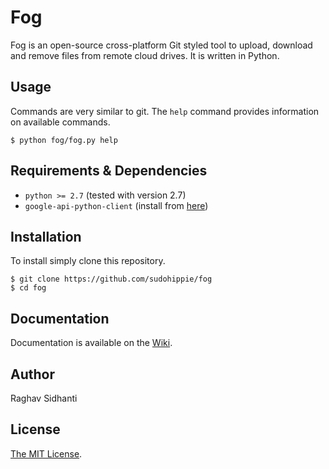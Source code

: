 # Fog
Fog is an open-source cross-platform Git styled tool to upload, download and remove files from remote cloud drives.
It is written in Python.

## Usage
Commands are very similar to git. The ``help`` command provides information on available commands.

```
$ python fog/fog.py help
```

## Requirements & Dependencies
* ``python >= 2.7`` (tested with version 2.7)
* ``google-api-python-client`` (install from [here](https://developers.google.com/api-client-library/python/start/installation))

## Installation
To install simply clone this repository.

```
$ git clone https://github.com/sudohippie/fog
$ cd fog
```

## Documentation
Documentation is available on the [Wiki](https://github.com/sudohippie/fog/wiki).

## Author
Raghav Sidhanti

## License
[The MIT License](LICENSE).

